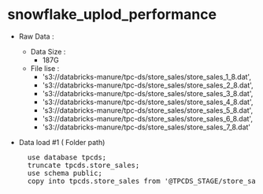 # snowflake_uplod_performance


* Raw Data  : 
    * Data Size : 
        - 187G
    * File lise :
        - 's3://databricks-manure/tpc-ds/store_sales/store_sales_1_8.dat',
        - 's3://databricks-manure/tpc-ds/store_sales/store_sales_2_8.dat',
        - 's3://databricks-manure/tpc-ds/store_sales/store_sales_3_8.dat',
        - 's3://databricks-manure/tpc-ds/store_sales/store_sales_4_8.dat',
        - 's3://databricks-manure/tpc-ds/store_sales/store_sales_5_8.dat',
        - 's3://databricks-manure/tpc-ds/store_sales/store_sales_6_8.dat',
        - 's3://databricks-manure/tpc-ds/store_sales/store_sales_7_8.dat'



* Data load #1 ( Folder path)

    <pre>
    use database tpcds;
    truncate tpcds.store_sales;
    use schema public;
    copy into tpcds.store_sales from '@TPCDS_STAGE/store_sales/' file_format = (type = csv field_delimiter='|' error_on_column_count_mismatch=false VALIDATE_UTF8=false );
    </pre>
